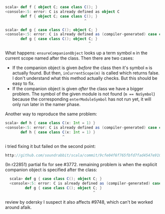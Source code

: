 ```scala
scala> def f { object C; case class C(); }
<console>:5: error: C is already defined as object C
       def f { object C; case class C(); }
                                    ^

scala> def g { case class C(); object C; }
<console>:5: error: C is already defined as (compiler-generated) case class companion object C
       def g { case class C(); object C; }
                                      ^
```

What happens: `ensureCompanionObject` looks up a term symbol `m` in the current scope named after the class. Then there are two cases:

 * If the companion object is given _before_ the class then it's symbol `m` is actually found. But then, `inCurrentScope(m)` is called which returns false. I don't understand what this method actually checks. But this should be easy to fix.
 * If the companion object is given _after_ the class we have a bigger problem. The symbol of the given module is not found (`m == NoSymbol`) because the corresponding `enterModuleSymbol` has not run yet, it will only run later in the namer phase.


Another way to reproduce the same problem:
```scala
scala> def h { case class C(x: Int = 1) }
<console>:5: error: C is already defined as (compiler-generated) case class companion object C
       def h { case class C(x: Int = 1) }
                          ^
```
i tried fixing it but failed on the second point:

```scala
http://github.com/soundrabbit/scala/commit/9cfe04f6f765fbfd7fad4547e910dc05e4e47cf2
```
(In r22851) partial fix for see #3772. remaining problem is when the explicit companion object is specified after the class:

```scala
  scala> def g { case class C(); object C; }
  <console>:5: error: C is already defined as (compiler-generated) case class companion object C
         def g { case class C(); object C; }
                                        ^
```

review by odersky
I suspect it also affects #9748, which can't be worked around afaik.
